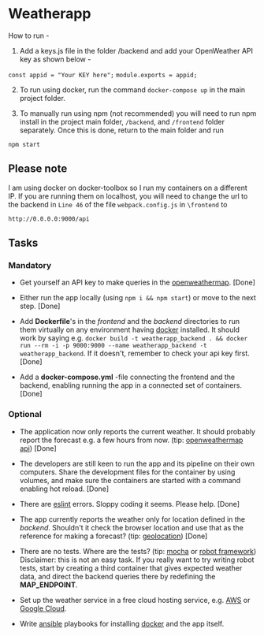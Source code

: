 # Weatherapp

How to run -

1. Add a keys.js file in the folder /backend and add your OpenWeather API key as shown below - 

`const appid = "Your KEY here";`
`module.exports = appid;`

2. To run using docker, run the command `docker-compose up` in the main project folder. 

3. To manually run using npm (not recommended) you will need to run npm install in the project main folder, `/backend`, and `/frontend` folder separately. Once this is done, return to the main folder and run 

`npm start`   

## Please note 

I am using docker on docker-toolbox so I run my containers on a different IP. If you are running them on localhost, you will need to change the url to the backend in `Line 46` of the file `webpack.config.js` in `\frontend` to 

`http://0.0.0.0:9000/api`

## Tasks 

### Mandatory

* Get yourself an API key to make queries in the [openweathermap](http://openweathermap.org/). [Done]

* Either run the app locally (using `npm i && npm start`) or move to the next step. [Done]

* Add **Dockerfile**'s in the *frontend* and the *backend* directories to run them virtually on any environment having [docker](https://www.docker.com/) installed. It should work by saying e.g. `docker build -t weatherapp_backend . && docker run --rm -i -p 9000:9000 --name weatherapp_backend -t weatherapp_backend`. If it doesn't, remember to check your api key first. [Done]

* Add a **docker-compose.yml** -file connecting the frontend and the backend, enabling running the app in a connected set of containers. [Done]

### Optional 

* The application now only reports the current weather. It should probably report the forecast e.g. a few hours from now. (tip: [openweathermap api](https://openweathermap.org/forecast5)) [Done]

* The developers are still keen to run the app and its pipeline on their own computers. Share the development files for the container by using volumes, and make sure the containers are started with a command enabling hot reload. [Done]

* There are [eslint](http://eslint.org/) errors. Sloppy coding it seems. Please help. [Done]

* The app currently reports the weather only for location defined in the *backend*. Shouldn't it check the browser location and use that as the reference for making a forecast? (tip: [geolocation](https://developer.mozilla.org/en-US/docs/Web/API/Geolocation/Using_geolocation)) [Done]

* There are no tests. Where are the tests? (tip: [mocha](https://mochajs.org/) or [robot framework](http://robotframework.org/)) Disclaimer: this is not an easy task. If you really want to try writing robot tests, start by creating a third container that gives expected weather data, and direct the backend queries there by redefining the **MAP_ENDPOINT**.

* Set up the weather service in a free cloud hosting service, e.g. [AWS](https://aws.amazon.com/free/) or [Google Cloud](https://cloud.google.com/free/).

* Write [ansible](http://docs.ansible.com/ansible/intro.html) playbooks for installing [docker](https://www.docker.com/) and the app itself.
